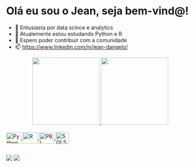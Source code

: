 <h1>Olá eu sou o Jean, seja bem-vind@!</h1>

- 👀 Entusiasta por data scince e analytics
- 🌱 Atualemente estou estudando Python e R
- 💞️ Espero poder contribuir com a comunidade
- 📫 https://www.linkedin.com/in/jean-dangelo/

<div align="center">
  <a href="https://github.com/JCazarotto">
  <img height="180em" src="https://github-readme-stats.vercel.app/api?username=JCazarotto&show_icons=true&theme=dark&include_all_commits=true&count_private=true"/>
  <img height="180em" src="https://github-readme-stats.vercel.app/api/top-langs/?username=JCazarotto&layout=compact&langs_count=7&theme=dark"/>
</div>

<div style="display: inline_block"><br>
  <img align="center" alt="Python" height="30" width="40" src="https://cdn.jsdelivr.net/gh/devicons/devicon/icons/python/python-original.svg">
  <img align="center" alt="R" height="30" width="40" src="https://cdn.jsdelivr.net/gh/devicons/devicon/icons/r/r-original.svg">
  <img align="center" alt="PBI" height="30" width="40" src="https://github.com/microsoft/PowerBI-Icons/blob/main/SVG/PowerBI.svg">
  <img align="center" alt="SQLServer" height="32" width="36" src="https://img.icons8.com/color/480/000000/microsoft-sql-server.png"/>
</div> 
  
##
  
<a href = "mailto:jean.cazarotto@gmail.com"><img src="https://img.shields.io/badge/-Gmail-%23333?style=for-the-badge&logo=gmail&logoColor=red" target="_blank"></a>
<a href="https://www.linkedin.com/in/jean-dangelo/" target="_blank"><img src="https://img.shields.io/badge/-LinkedIn-%230077B5?style=for-the-badge&logo=linkedin&logoColor=white" target="_blank"></a> 
